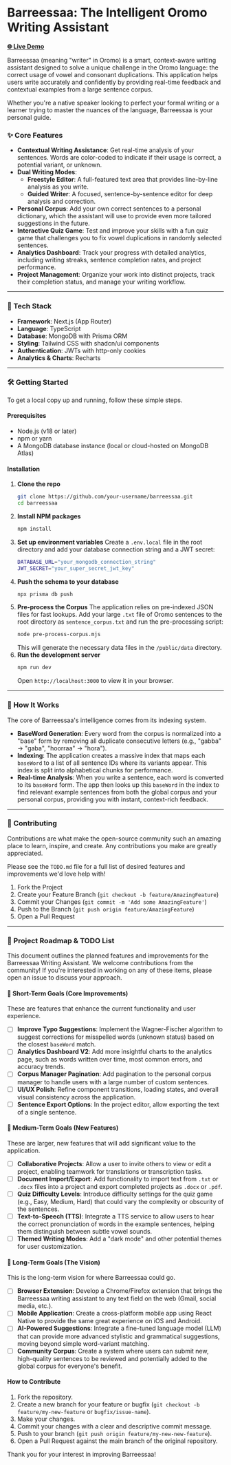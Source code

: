 # Barreessaa: The Intelligent Oromo Writing Assistant

[**🌐 Live Demo**](https://oro-spel-v3-danoo-mikes-projects.vercel.app/)

Barreessaa (meaning "writer" in Oromo) is a smart, context-aware writing assistant designed to solve a unique challenge in the Oromo language: the correct usage of vowel and consonant duplications. This application helps users write accurately and confidently by providing real-time feedback and contextual examples from a large sentence corpus.

Whether you're a native speaker looking to perfect your formal writing or a learner trying to master the nuances of the language, Barreessaa is your personal guide.

### ✨ Core Features

  * **Contextual Writing Assistance**: Get real-time analysis of your sentences. Words are color-coded to indicate if their usage is correct, a potential variant, or unknown.
  * **Dual Writing Modes**:
      * **Freestyle Editor**: A full-featured text area that provides line-by-line analysis as you write.
      * **Guided Writer**: A focused, sentence-by-sentence editor for deep analysis and correction.
  * **Personal Corpus**: Add your own correct sentences to a personal dictionary, which the assistant will use to provide even more tailored suggestions in the future.
  * **Interactive Quiz Game**: Test and improve your skills with a fun quiz game that challenges you to fix vowel duplications in randomly selected sentences.
  * **Analytics Dashboard**: Track your progress with detailed analytics, including writing streaks, sentence completion rates, and project performance.
  * **Project Management**: Organize your work into distinct projects, track their completion status, and manage your writing workflow.

-----

### 🚀 Tech Stack

  * **Framework**: Next.js (App Router)
  * **Language**: TypeScript
  * **Database**: MongoDB with Prisma ORM
  * **Styling**: Tailwind CSS with shadcn/ui components
  * **Authentication**: JWTs with http-only cookies
  * **Analytics & Charts**: Recharts

-----

### 🛠️ Getting Started

To get a local copy up and running, follow these simple steps.

#### Prerequisites

  * Node.js (v18 or later)
  * npm or yarn
  * A MongoDB database instance (local or cloud-hosted on MongoDB Atlas)

#### Installation

1.  **Clone the repo**
    ```sh
    git clone https://github.com/your-username/barreessaa.git
    cd barreessaa
    ```
2.  **Install NPM packages**
    ```sh
    npm install
    ```
3.  **Set up environment variables**
    Create a `.env.local` file in the root directory and add your database connection string and a JWT secret:
    ```sh
    DATABASE_URL="your_mongodb_connection_string"
    JWT_SECRET="your_super_secret_jwt_key"
    ```
4.  **Push the schema to your database**
    ```sh
    npx prisma db push
    ```
5.  **Pre-process the Corpus**
    The application relies on pre-indexed JSON files for fast lookups. Add your large `.txt` file of Oromo sentences to the root directory as `sentence_corpus.txt` and run the pre-processing script:
    ```sh
    node pre-process-corpus.mjs
    ```
    This will generate the necessary data files in the `/public/data` directory.
6.  **Run the development server**
    ```sh
    npm run dev
    ```
    Open `http://localhost:3000` to view it in your browser.

-----

### 🧠 How It Works

The core of Barreessaa's intelligence comes from its indexing system.

  * **BaseWord Generation**: Every word from the corpus is normalized into a "base" form by removing all duplicate consecutive letters (e.g., "gabba" -\> "gaba", "hoorraa" -\> "hora").
  * **Indexing**: The application creates a massive index that maps each `baseWord` to a list of all sentence IDs where its variants appear. This index is split into alphabetical chunks for performance.
  * **Real-time Analysis**: When you write a sentence, each word is converted to its `baseWord` form. The app then looks up this `baseWord` in the index to find relevant example sentences from both the global corpus and your personal corpus, providing you with instant, context-rich feedback.

-----

### 🤝 Contributing

Contributions are what make the open-source community such an amazing place to learn, inspire, and create. Any contributions you make are greatly appreciated.

Please see the `TODO.md` file for a full list of desired features and improvements we'd love help with\!

1.  Fork the Project
2.  Create your Feature Branch (`git checkout -b feature/AmazingFeature`)
3.  Commit your Changes (`git commit -m 'Add some AmazingFeature'`)
4.  Push to the Branch (`git push origin feature/AmazingFeature`)
5.  Open a Pull Request

-----

### 📝 Project Roadmap & TODO List

This document outlines the planned features and improvements for the Barreessaa Writing Assistant. We welcome contributions from the community\! If you're interested in working on any of these items, please open an issue to discuss your approach.

#### 🌱 Short-Term Goals (Core Improvements)

These are features that enhance the current functionality and user experience.

  * [ ] **Improve Typo Suggestions**: Implement the Wagner-Fischer algorithm to suggest corrections for misspelled words (unknown status) based on the closest `baseWord` match.
  * [ ] **Analytics Dashboard V2**: Add more insightful charts to the analytics page, such as words written over time, most common errors, and accuracy trends.
  * [ ] **Corpus Manager Pagination**: Add pagination to the personal corpus manager to handle users with a large number of custom sentences.
  * [ ] **UI/UX Polish**: Refine component transitions, loading states, and overall visual consistency across the application.
  * [ ] **Sentence Export Options**: In the project editor, allow exporting the text of a single sentence.

#### 🚀 Medium-Term Goals (New Features)

These are larger, new features that will add significant value to the application.

  * [ ] **Collaborative Projects**: Allow a user to invite others to view or edit a project, enabling teamwork for translations or transcription tasks.
  * [ ] **Document Import/Export**: Add functionality to import text from `.txt` or `.docx` files into a project and export completed projects as `.docx` or `.pdf`.
  * [ ] **Quiz Difficulty Levels**: Introduce difficulty settings for the quiz game (e.g., Easy, Medium, Hard) that could vary the complexity or obscurity of the sentences.
  * [ ] **Text-to-Speech (TTS)**: Integrate a TTS service to allow users to hear the correct pronunciation of words in the example sentences, helping them distinguish between subtle vowel sounds.
  * [ ] **Themed Writing Modes**: Add a "dark mode" and other potential themes for user customization.

#### 🔭 Long-Term Goals (The Vision)

This is the long-term vision for where Barreessaa could go.

  * [ ] **Browser Extension**: Develop a Chrome/Firefox extension that brings the Barreessaa writing assistant to any text field on the web (Gmail, social media, etc.).
  * [ ] **Mobile Application**: Create a cross-platform mobile app using React Native to provide the same great experience on iOS and Android.
  * [ ] **AI-Powered Suggestions**: Integrate a fine-tuned language model (LLM) that can provide more advanced stylistic and grammatical suggestions, moving beyond simple word-variant matching.
  * [ ] **Community Corpus**: Create a system where users can submit new, high-quality sentences to be reviewed and potentially added to the global corpus for everyone's benefit.

#### How to Contribute

1.  Fork the repository.
2.  Create a new branch for your feature or bugfix (`git checkout -b feature/my-new-feature` or `bugfix/issue-name`).
3.  Make your changes.
4.  Commit your changes with a clear and descriptive commit message.
5.  Push to your branch (`git push origin feature/my-new-new-feature`).
6.  Open a Pull Request against the main branch of the original repository.

Thank you for your interest in improving Barreessaa\!
